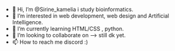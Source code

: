 - 👋 Hi, I’m @Sirine_kamelia i study bioinformatics.
- 👀 I’m interested in web development, web design and Artificial Intelligence.
- 🌱 I’m currently learning HTML/CSS , python.
- 💞️ I’m looking to collaborate on --> still dk yet.
- 📫 How to reach me discord :)

<!---
Sirinekamelia1/Sirinekamelia1 is a ✨ special ✨ repository because its `README.md` (this file) appears on your GitHub profile.
You can click the Preview link to take a look at your changes.
--->
